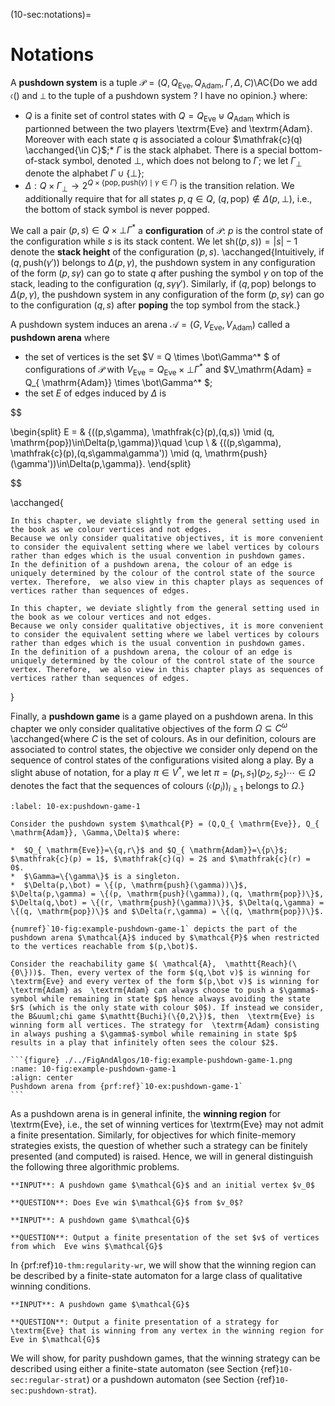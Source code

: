 (10-sec:notations)=
# Notations

A **pushdown system** is a tuple $\mathcal{P} = (Q,Q_{ \mathrm{Eve}}, Q_{ \mathrm{Adam}}, \Gamma,\Delta,C)$\AC{Do we add $\mathfrak{c}()$ and $\bot$ to the tuple of a pushdown system ? I have no opinion.} 
where:
 
*  $Q$ is a finite set of control states with $Q = Q_{ \mathrm{Eve}} \uplus Q_{ \mathrm{Adam}}$ which is partionned between the two players  \textrm{Eve} and  \textrm{Adam}. Moreover with each state $q$ is associated a colour $\mathfrak{c}(q) \acchanged{\in C}$;*  $\Gamma$ is the stack alphabet. There is a special bottom-of-stack symbol, denoted $\bot$, which does not belong to $\Gamma$; we let $\Gamma_\bot$ denote the alphabet $\Gamma \cup  \left\{ \bot \right\}$;
*  $\Delta:Q\times \Gamma_\bot\rightarrow 2^{Q\times\{ \mathrm{pop}, \mathrm{push}(\gamma)\mid \gamma\in\Gamma\}}$ is the transition relation. We additionally require that for all states $p,q\in Q$, $(q, \mathrm{pop})\notin\Delta(p,\bot)$, i.e., the bottom of stack symbol is never popped.

We call a pair $(p,s)\in Q \times \bot\Gamma^*$ a **configuration** of $\mathcal{P}$: $p$ is the control state of the configuration while $s$ is its stack content. We let $\mathrm{sh}((p,s))=|s|-1$ denote the **stack height** of the  configuration $(p,s)$. \acchanged{Intuitively, if $(q, \mathrm{push}(\gamma'))$ belongs to $\Delta(p,\gamma)$, the pushdown system
in any configuration of the form $(p,s\gamma)$ can go to state $q$ after pushing the symbol $\gamma$ on top of the stack, leading to the configuration $(q,s\gamma\gamma')$. Similarly, if $(q, \mathrm{pop})$ belongs to $\Delta(p,\gamma)$, the pushdown system
in any configuration of the form $(p,s\gamma)$ can go to the configuration $(q,s)$ after **poping** the top symbol from the stack.}

A pushdown system induces an arena $\mathcal{A} = (G, V_\mathrm{Eve}, V_\mathrm{Adam})$ called a **pushdown arena** where

*  the set of vertices is the set $V = Q \times \bot\Gamma^* $ of configurations of $\mathcal{P}$ with $V_\mathrm{Eve} = Q_{ \mathrm{Eve}} \times \bot\Gamma^*$ 
and $V_\mathrm{Adam} = Q_{ \mathrm{Adam}} \times \bot\Gamma^* $;
*  the set $E$ of edges induced by $\Delta$ is

$$

\begin{split}
E  = & \{((p,s\gamma),  \mathfrak{c}(p),(q,s)) \mid (q, \mathrm{pop})\in\Delta(p,\gamma)\}\quad \cup \\ 
&  \{((p,s\gamma),  \mathfrak{c}(p),(q,s\gamma\gamma')) \mid (q, \mathrm{push}(\gamma'))\in\Delta(p,\gamma)\}.
\end{split}

$$

\acchanged{

````{prf:remark} NEEDS TITLE AND LABEL 
In this chapter, we deviate slightly from the general setting used in the book as we colour vertices and not edges. 
Because we only consider qualitative objectives, it is more convenient to consider the equivalent setting where we label vertices by colours rather than edges which is the usual convention in pushdown games.  
In the definition of a pushdown arena, the colour of an edge is uniquely determined by the colour of the control state of the source vertex. Therefore,  we also view in this chapter plays as sequences of vertices rather than sequences of edges.

In this chapter, we deviate slightly from the general setting used in the book as we colour vertices and not edges. 
Because we only consider qualitative objectives, it is more convenient to consider the equivalent setting where we label vertices by colours rather than edges which is the usual convention in pushdown games.  
In the definition of a pushdown arena, the colour of an edge is uniquely determined by the colour of the control state of the source vertex. Therefore,  we also view in this chapter plays as sequences of vertices rather than sequences of edges.

````

}

Finally, a **pushdown game** is a game played on a pushdown arena. In this chapter we only consider qualitative objectives of the form $\Omega\subseteq C^\omega$ \acchanged{where $C$ is the set of colours. As in our definition, 
colours are associated to control states, the objective we consider only depend on the sequence of control states of the configurations visited along a play. By a slight abuse of notation, for a play $\pi \in V^*$, we let $\pi=(p_1,s_1)(p_2,s_2)\cdots \in \Omega$ denotes the fact that the sequences of colours $(  \mathfrak{c}(p_i))_{i\geq 1}$ belongs to $\Omega$.}

````{prf:example} NEEDS TITLE 10-ex:pushdown-game-1
:label: 10-ex:pushdown-game-1

Consider the pushdown system $\mathcal{P} = (Q,Q_{ \mathrm{Eve}}, Q_{ \mathrm{Adam}}, \Gamma,\Delta)$ where:

*  $Q_{ \mathrm{Eve}}=\{q,r\}$ and $Q_{ \mathrm{Adam}}=\{p\}$; $\mathfrak{c}(p) = 1$, $\mathfrak{c}(q) = 2$ and $\mathfrak{c}(r) = 0$.
*  $\Gamma=\{\gamma\}$ is a singleton.
*  $\Delta(p,\bot) = \{(p, \mathrm{push}(\gamma))\}$, $\Delta(p,\gamma) = \{(p, \mathrm{push}(\gamma)),(q, \mathrm{pop})\}$, $\Delta(q,\bot) = \{(r, \mathrm{push}(\gamma))\}$, $\Delta(q,\gamma) = \{(q, \mathrm{pop})\}$ and $\Delta(r,\gamma) = \{(q, \mathrm{pop})\}$.

{numref}`10-fig:example-pushdown-game-1` depicts the part of the pushdown arena $\mathcal{A}$ induced by $\mathcal{P}$ when restricted to the vertices reachable from $(p,\bot)$.

Consider the reachability game $( \mathcal{A},  \mathtt{Reach}(\{0\}))$. Then, every vertex of the form $(q,\bot v)$ is winning for  \textrm{Eve} and every vertex of the form $(p,\bot v)$ is winning for  \textrm{Adam} as  \textrm{Adam} can always choose to push a $\gamma$-symbol while remaining in state $p$ hence always avoiding the state $r$ (which is the only state with colour $0$). If instead we consider, the B&uuml;chi game $\mathtt{Buchi}(\{0,2\})$, then  \textrm{Eve} is winning form all vertices. The strategy for  \textrm{Adam} consisting in always pushing a $\gamma$-symbol while remaining in state $p$ results in a play that infinitely often sees the colour $2$.

```{figure} ./../FigAndAlgos/10-fig:example-pushdown-game-1.png
:name: 10-fig:example-pushdown-game-1
:align: center
Pushdown arena from {prf:ref}`10-ex:pushdown-game-1`
```

````

As a pushdown arena is in general infinite, the **winning region** for  \textrm{Eve}, i.e., the set of winning vertices for  \textrm{Eve} may not admit a finite presentation. Similarly, for objectives for which finite-memory strategies exists, the question of whether such a strategy can be finitely presented (and computed) is raised. Hence, we will in general distinguish the following three algorithmic problems.

```{admonition} Problem (Solving a pushdown game)
**INPUT**: A pushdown game $\mathcal{G}$ and an initial vertex $v_0$

**QUESTION**: Does Eve win $\mathcal{G}$ from $v_0$?
```

```{admonition} Problem (Computing the winning region)
**INPUT**: A pushdown game $\mathcal{G}$

**QUESTION**: Output a finite presentation of the set $v$ of vertices from which  Eve wins $\mathcal{G}$
```

In {prf:ref}`10-thm:regularity-wr`, we will show that the winning region can be described by a finite-state automaton  for a large class of qualitative winning conditions.

```{admonition} Problem (Computing a winning strategy)
**INPUT**: A pushdown game $\mathcal{G}$

**QUESTION**: Output a finite presentation of a strategy for  \textrm{Eve} that is winning from any vertex in the winning region for Eve in $\mathcal{G}$
```

We will show, for parity pushdown games, that the winning strategy can be described using either a finite-state automaton (see Section {ref}`10-sec:regular-strat`) or a pushdown automaton (see Section {ref}`10-sec:pushdown-strat`).